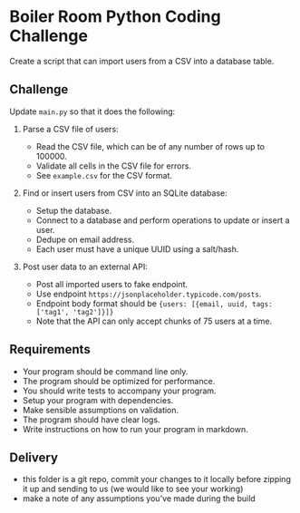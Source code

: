 # Boiler Room Python Coding Challenge

Create a script that can import users from a CSV into a database table.

## Challenge

Update `main.py` so that it does the following:

1. Parse a CSV file of users:
   - Read the CSV file, which can be of any number of rows up to 100000.
   - Validate all cells in the CSV file for errors.
   - See `example.csv` for the CSV format.

2. Find or insert users from CSV into an SQLite database:
   - Setup the database.
   - Connect to a database and perform operations to update or insert a user.
   - Dedupe on email address.
   - Each user must have a unique UUID using a salt/hash.

3. Post user data to an external API:
   - Post all imported users to fake endpoint.
   - Use endpoint `https://jsonplaceholder.typicode.com/posts`.
   - Endpoint body format should be `{users: [{email, uuid, tags: ['tag1', 'tag2']}]}`
   - Note that the API can only accept chunks of 75 users at a time.

## Requirements
- Your program should be command line only.
- The program should be optimized for performance.
- You should write tests to accompany your program.
- Setup your program with dependencies.
- Make sensible assumptions on validation.
- The program should have clear logs.
- Write instructions on how to run your program in markdown.

## Delivery
- this folder is a git repo, commit your changes to it locally before zipping it up and sending to us (we would like to see your working)
- make a note of any assumptions you've made during the build

